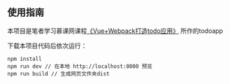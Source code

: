 ## 使用指南

本项目是笔者学习慕课网课程[《Vue+Webpack打造todo应用》](https://www.imooc.com/learn/935) 所作的todoapp

下载本项目代码后依次运行：

```
npm install 
npm run dev // 在本地 http://localhost:8000 预览
npm run build // 生成网页文件夹dist
```


